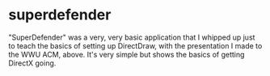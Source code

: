 # superdefender
"SuperDefender" was a very, very basic application that I whipped up just to teach the basics of setting up DirectDraw, with the presentation I made to the WWU ACM, above. It's very simple but shows the basics of getting DirectX going.
